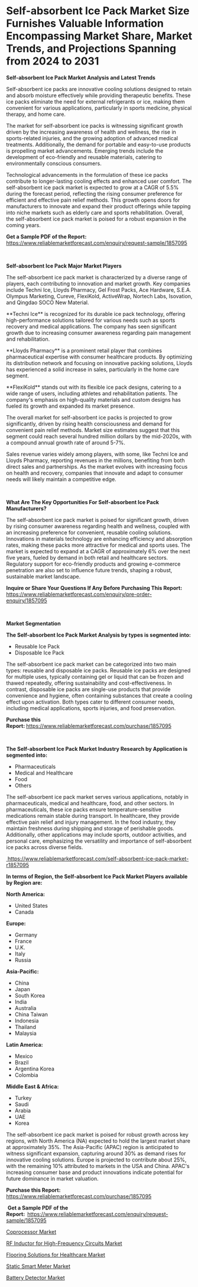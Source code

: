 <p><h1>Self-absorbent Ice Pack Market Size Furnishes Valuable Information Encompassing Market Share, Market Trends, and Projections Spanning from 2024 to 2031</h1></p><p><strong>Self-absorbent Ice Pack Market Analysis and Latest Trends</strong></p>
<p><p>Self-absorbent ice packs are innovative cooling solutions designed to retain and absorb moisture effectively while providing therapeutic benefits. These ice packs eliminate the need for external refrigerants or ice, making them convenient for various applications, particularly in sports medicine, physical therapy, and home care.</p><p>The market for self-absorbent ice packs is witnessing significant growth driven by the increasing awareness of health and wellness, the rise in sports-related injuries, and the growing adoption of advanced medical treatments. Additionally, the demand for portable and easy-to-use products is propelling market advancements. Emerging trends include the development of eco-friendly and reusable materials, catering to environmentally conscious consumers. </p><p>Technological advancements in the formulation of these ice packs contribute to longer-lasting cooling effects and enhanced user comfort. The self-absorbent ice pack market is expected to grow at a CAGR of 5.5% during the forecast period, reflecting the rising consumer preference for efficient and effective pain relief methods. This growth opens doors for manufacturers to innovate and expand their product offerings while tapping into niche markets such as elderly care and sports rehabilitation. Overall, the self-absorbent ice pack market is poised for a robust expansion in the coming years.</p></p>
<p><strong>Get a Sample PDF of the Report:&nbsp;</strong> <a href="https://www.reliablemarketforecast.com/enquiry/request-sample/1857095?utm_campaign=1080&utm_medium=2&utm_source=Github&utm_content=ia&utm_term=30102024&utm_id=self-absorbent-ice-pack">https://www.reliablemarketforecast.com/enquiry/request-sample/1857095</a></p>
<p>&nbsp;</p>
<p><strong>Self-absorbent Ice Pack Major Market Players</strong></p>
<p><p>The self-absorbent ice pack market is characterized by a diverse range of players, each contributing to innovation and market growth. Key companies include Techni Ice, Lloyds Pharmacy, Gel Frost Packs, Ace Hardware, S.E.A. Olympus Marketing, Cureve, FlexiKold, ActiveWrap, Nortech Labs, Isovation, and Qingdao SOCO New Material.</p><p>**Techni Ice** is recognized for its durable ice pack technology, offering high-performance solutions tailored for various needs such as sports recovery and medical applications. The company has seen significant growth due to increasing consumer awareness regarding pain management and rehabilitation.</p><p>**Lloyds Pharmacy** is a prominent retail player that combines pharmaceutical expertise with consumer healthcare products. By optimizing its distribution network and focusing on innovative packing solutions, Lloyds has experienced a solid increase in sales, particularly in the home care segment.</p><p>**FlexiKold** stands out with its flexible ice pack designs, catering to a wide range of users, including athletes and rehabilitation patients. The company's emphasis on high-quality materials and custom designs has fueled its growth and expanded its market presence.</p><p>The overall market for self-absorbent ice packs is projected to grow significantly, driven by rising health consciousness and demand for convenient pain relief methods. Market size estimates suggest that this segment could reach several hundred million dollars by the mid-2020s, with a compound annual growth rate of around 5-7%.</p><p>Sales revenue varies widely among players, with some, like Techni Ice and Lloyds Pharmacy, reporting revenues in the millions, benefiting from both direct sales and partnerships. As the market evolves with increasing focus on health and recovery, companies that innovate and adapt to consumer needs will likely maintain a competitive edge.</p></p>
<p>&nbsp;</p>
<p><strong>What Are The Key Opportunities For Self-absorbent Ice Pack Manufacturers?</strong></p>
<p><p>The self-absorbent ice pack market is poised for significant growth, driven by rising consumer awareness regarding health and wellness, coupled with an increasing preference for convenient, reusable cooling solutions. Innovations in materials technology are enhancing efficiency and absorption rates, making these packs more attractive for medical and sports uses. The market is expected to expand at a CAGR of approximately 6% over the next five years, fueled by demand in both retail and healthcare sectors. Regulatory support for eco-friendly products and growing e-commerce penetration are also set to influence future trends, shaping a robust, sustainable market landscape.</p></p>
<p><strong>Inquire or Share Your Questions If Any Before Purchasing This Report:</strong> <a href="https://www.reliablemarketforecast.com/enquiry/pre-order-enquiry/1857095?utm_campaign=1080&utm_medium=2&utm_source=Github&utm_content=ia&utm_term=30102024&utm_id=self-absorbent-ice-pack">https://www.reliablemarketforecast.com/enquiry/pre-order-enquiry/1857095</a></p>
<p>&nbsp;</p>
<p><strong>Market Segmentation</strong></p>
<p><strong>The Self-absorbent Ice Pack Market Analysis by types is segmented into:</strong></p>
<p><ul><li>Reusable Ice Pack</li><li>Disposable Ice Pack</li></ul></p>
<p><p>The self-absorbent ice pack market can be categorized into two main types: reusable and disposable ice packs. Reusable ice packs are designed for multiple uses, typically containing gel or liquid that can be frozen and thawed repeatedly, offering sustainability and cost-effectiveness. In contrast, disposable ice packs are single-use products that provide convenience and hygiene, often containing substances that create a cooling effect upon activation. Both types cater to different consumer needs, including medical applications, sports injuries, and food preservation.</p></p>
<p><strong>Purchase this Report:&nbsp;</strong><a href="https://www.reliablemarketforecast.com/purchase/1857095?utm_campaign=1080&utm_medium=2&utm_source=Github&utm_content=ia&utm_term=30102024&utm_id=self-absorbent-ice-pack">https://www.reliablemarketforecast.com/purchase/1857095</a></p>
<p>&nbsp;</p>
<p><strong>The Self-absorbent Ice Pack Market Industry Research by Application is segmented into:</strong></p>
<p><ul><li>Pharmaceuticals</li><li>Medical and Healthcare</li><li>Food</li><li>Others</li></ul></p>
<p><p>The self-absorbent ice pack market serves various applications, notably in pharmaceuticals, medical and healthcare, food, and other sectors. In pharmaceuticals, these ice packs ensure temperature-sensitive medications remain stable during transport. In healthcare, they provide effective pain relief and injury management. In the food industry, they maintain freshness during shipping and storage of perishable goods. Additionally, other applications may include sports, outdoor activities, and personal care, emphasizing the versatility and importance of self-absorbent ice packs across diverse fields.</p></p>
<p><a href="https://www.reliablemarketforecast.com/self-absorbent-ice-pack-market-r1857095?utm_campaign=1080&utm_medium=2&utm_source=Github&utm_content=ia&utm_term=30102024&utm_id=self-absorbent-ice-pack">&nbsp;https://www.reliablemarketforecast.com/self-absorbent-ice-pack-market-r1857095</a></p>
<p><strong>In terms of Region, the Self-absorbent Ice Pack Market Players available by Region are:</strong></p>
<p>
    <p> <strong> North America: </strong>
        <ul>
            <li>United States</li>
            <li>Canada</li>
        </ul>
        </p> 
    <p> <strong> Europe: </strong>
        <ul>
            <li>Germany</li>
            <li>France</li>
            <li>U.K.</li>
            <li>Italy</li>
            <li>Russia</li>
        </ul>
        </p> 
    <p> <strong> Asia-Pacific: </strong>
        <ul>
            <li>China</li>
            <li>Japan</li>
            <li>South Korea</li>
            <li>India</li>
            <li>Australia</li>
            <li>China Taiwan</li>
            <li>Indonesia</li>
            <li>Thailand</li>
            <li>Malaysia</li>
        </ul>
        </p> 
    <p> <strong> Latin America: </strong>
        <ul>
            <li>Mexico</li>
            <li>Brazil</li>
            <li>Argentina Korea</li>
            <li>Colombia</li>
        </ul>
        </p> 
    <p> <strong> Middle East & Africa: </strong>
        <ul>
            <li>Turkey</li>
            <li>Saudi</li>
            <li>Arabia</li>
            <li>UAE</li>
            <li>Korea</li>
        </ul>
    </p>
    </p>
<p><p>The self-absorbent ice pack market is poised for robust growth across key regions, with North America (NA) expected to hold the largest market share at approximately 35%. The Asia-Pacific (APAC) region is anticipated to witness significant expansion, capturing around 30% as demand rises for innovative cooling solutions. Europe is projected to contribute about 25%, with the remaining 10% attributed to markets in the USA and China. APAC's increasing consumer base and product innovations indicate potential for future dominance in market valuation.</p></p>
<p><strong>Purchase this Report: </strong><a href="https://www.reliablemarketforecast.com/purchase/1857095?utm_campaign=1080&utm_medium=2&utm_source=Github&utm_content=ia&utm_term=30102024&utm_id=self-absorbent-ice-pack">https://www.reliablemarketforecast.com/purchase/1857095</a></p>
<p>&nbsp;<strong>Get a Sample PDF of the Report:&nbsp;&nbsp;</strong><a href="https://www.reliablemarketforecast.com/enquiry/request-sample/1857095?utm_campaign=1080&utm_medium=2&utm_source=Github&utm_content=ia&utm_term=30102024&utm_id=self-absorbent-ice-pack">https://www.reliablemarketforecast.com/enquiry/request-sample/1857095</a></p>
<p><strong></strong></p>
<p><p><a href="https://www.linkedin.com/pulse/coprocessor-market-matrix-applications-types-cagr-growth-rezarch-3heuc?utm_campaign=1080&utm_medium=2&utm_source=Github&utm_content=ia&utm_term=30102024&utm_id=self-absorbent-ice-pack">Coprocessor Market</a></p><p><a href="https://github.com/lallietva4l/Market-Research-Report-List-1/blob/main/rf-inductor-for-high-frequency-circuits-market.md?utm_campaign=1080&utm_medium=2&utm_source=Github&utm_content=ia&utm_term=30102024&utm_id=self-absorbent-ice-pack">RF Inductor for High-Frequency Circuits Market</a></p><p><a href="https://github.com/anidillnagatat/Market-Research-Report-List-1/blob/main/flooring-solutions-for-healthcare-market.md?utm_campaign=1080&utm_medium=2&utm_source=Github&utm_content=ia&utm_term=30102024&utm_id=self-absorbent-ice-pack">Flooring Solutions for Healthcare Market</a></p><p><a href="https://issuu.com/reportprime-2/docs/static-smart-meter-market-size-2030_260f2d186d4441?utm_campaign=1080&utm_medium=2&utm_source=Github&utm_content=ia&utm_term=30102024&utm_id=self-absorbent-ice-pack">Static Smart Meter Market</a></p><p><a href="https://www.linkedin.com/pulse/battery-detector-industry-sector-new-technologies-market-impact-yxxqc?utm_campaign=1080&utm_medium=2&utm_source=Github&utm_content=ia&utm_term=30102024&utm_id=self-absorbent-ice-pack">Battery Detector Market</a></p></p>